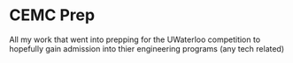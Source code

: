 # CEMC Prep

All my work that went into prepping for the UWaterloo competition to hopefully gain admission into thier engineering programs (any tech related)
